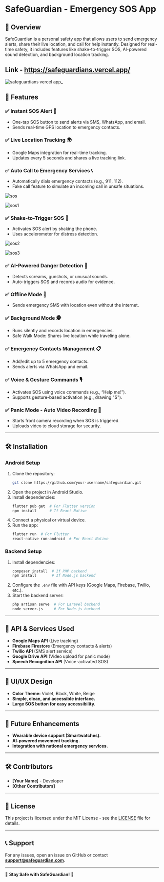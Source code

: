 # SafeGuardian - Emergency SOS App

## 🚀 Overview
SafeGuardian is a personal safety app that allows users to send emergency alerts, share their live location, and call for help instantly. Designed for real-time safety, it includes features like shake-to-trigger SOS, AI-powered sound detection, and background location tracking.

## Link - https://safeguardians.vercel.app/
![safeguardians vercel app_](https://github.com/user-attachments/assets/e5e75d91-564b-4822-890a-3ba868740819)

## 📌 Features

### ✅ Instant SOS Alert 🚨
- One-tap SOS button to send alerts via SMS, WhatsApp, and email.
- Sends real-time GPS location to emergency contacts.

### ✅ Live Location Tracking 🌍
- Google Maps integration for real-time tracking.
- Updates every 5 seconds and shares a live tracking link.

### ✅ Auto Call to Emergency Services 📞
- Automatically dials emergency contacts (e.g., 911, 112).
- Fake call feature to simulate an incoming call in unsafe situations.

 ![sos](https://github.com/user-attachments/assets/ea73d4ae-a01f-4464-b119-461dac056f44)

![sos1](https://github.com/user-attachments/assets/288f86c7-c8d3-41ff-82d1-807e66dcd8d7)

### ✅ Shake-to-Trigger SOS 📳
- Activates SOS alert by shaking the phone.
- Uses accelerometer for distress detection.


![sos2](https://github.com/user-attachments/assets/fcb394f8-f341-44ab-ba71-78bab4473db3)


![sos3](https://github.com/user-attachments/assets/493b3892-5199-4fe2-8111-91ac83728849)

### ✅ AI-Powered Danger Detection 🤖
- Detects screams, gunshots, or unusual sounds.
- Auto-triggers SOS and records audio for evidence.

### ✅ Offline Mode 📲
- Sends emergency SMS with location even without the internet.

### ✅ Background Mode 🕵️
- Runs silently and records location in emergencies.
- Safe Walk Mode: Shares live location while traveling alone.

### ✅ Emergency Contacts Management 📋
- Add/edit up to 5 emergency contacts.
- Sends alerts via WhatsApp and email.

### ✅ Voice & Gesture Commands 🎙️
- Activates SOS using voice commands (e.g., “Help me!”).
- Supports gesture-based activation (e.g., drawing "S").

### ✅ Panic Mode - Auto Video Recording 🎥
- Starts front camera recording when SOS is triggered.
- Uploads video to cloud storage for security.

---

## 🛠️ Installation
### Android Setup
1. Clone the repository:
   ```sh
   git clone https://github.com/your-username/safeguardian.git
   ```
2. Open the project in Android Studio.
3. Install dependencies:
   ```sh
   flutter pub get  # For Flutter version
   npm install      # If React Native
   ```
4. Connect a physical or virtual device.
5. Run the app:
   ```sh
   flutter run  # For Flutter
   react-native run-android  # For React Native
   ```

### Backend Setup
1. Install dependencies:
   ```sh
   composer install  # If PHP backend
   npm install       # If Node.js backend
   ```
2. Configure the `.env` file with API keys (Google Maps, Firebase, Twilio, etc.).
3. Start the backend server:
   ```sh
   php artisan serve  # For Laravel backend
   node server.js     # For Node.js backend
   ```

---

## 🔑 API & Services Used
- **Google Maps API** (Live tracking)
- **Firebase Firestore** (Emergency contacts & alerts)
- **Twilio API** (SMS alert service)
- **Google Drive API** (Video upload for panic mode)
- **Speech Recognition API** (Voice-activated SOS)

---

## 🎨 UI/UX Design
- **Color Theme:** Violet, Black, White, Beige
- **Simple, clean, and accessible interface.**
- **Large SOS button for easy accessibility.**

---

## 📌 Future Enhancements
- **Wearable device support (Smartwatches).**
- **AI-powered movement tracking.**
- **Integration with national emergency services.**

---

## 🛠️ Contributors
- **[Your Name]** - Developer
- **[Other Contributors]**

---

## 📜 License
This project is licensed under the MIT License - see the [LICENSE](LICENSE) file for details.

---

## 📞 Support
For any issues, open an issue on GitHub or contact **support@safeguardian.com**.

---

🚀 **Stay Safe with SafeGuardian!** 🚀

